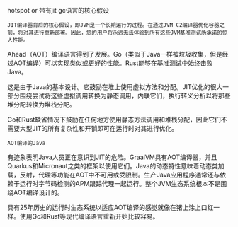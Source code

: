

hotspot or 带有jit gc语言的核心假设

	JIT编译器背后的核心假设，即JVM是一个长期运行的过程。在通过JVM C2编译器优化容器之前，将对其进行重新部署。因此，您的用户将永远无法体验到所有这些JVM基准测试所承诺的惊人性能。
	

Ahead（AOT）编译语言得到了发展。Go（类似于Java一样被垃圾收集，但是经过AOT编译）可以实现类似或更好的性能。Rust能够在基准测试中始终击败Java。

这是由于Java的基本设计。它鼓励在堆上使用虚拟方法和分配。JIT优化的很大一部分围绕尝试将这些虚拟调用转换为静态调用，内联它们，执行转义分析以将那些堆分配转换为堆栈分配。

Go和Rust缺省情况下鼓励在任何地方使用静态方法调用和堆栈分配，因此它们不需要大型JIT的所有复杂性和开销即可在运行时对其进行优化。



	AOT编译的Java

有迹象表明Java人员正在意识到JIT的危险。GraalVM具有AOT编译器，并且Quarkus和Micronaut之类的框架以使用它们。Java的动态特性意味着动态类加载，反射，代理等功能在AOT中不可用或受限制。生产Java应用程序通常还与依赖于运行时字节码检测的APM跟踪代理一起运行。整个JVM生态系统根本不是围绕AOT编译设计的。

具有25年历史的运行时生态系统以适应AOT编译的感觉就像在猪上涂上口红一样。使用Go和Rust等现代编译语言重新开始比较容易。